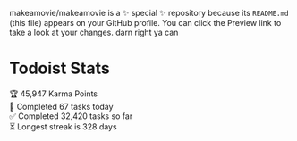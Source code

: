 makeamovie/makeamovie is a ✨ special ✨ repository because its `README.md` (this file) appears on your GitHub profile.
You can click the Preview link to take a look at your changes. darn right ya can

# Todoist Stats

<!-- TODO-IST:START -->
🏆  45,947 Karma Points           
🌸  Completed 67 tasks today           
✅  Completed 32,420 tasks so far           
⏳  Longest streak is 328 days
<!-- TODO-IST:END -->